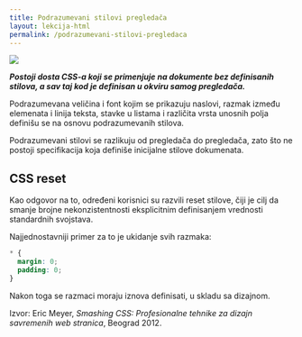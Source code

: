 ```yaml
---
title: Podrazumevani stilovi pregledača
layout: lekcija-html
permalink: /podrazumevani-stilovi-pregledaca
---
```


![](https://i.stack.imgur.com/E1ajW.png)

***Postoji dosta CSS-a koji se primenjuje na dokumente bez definisanih stilova, a sav taj kod je definisan u okviru samog pregledača.***

Podrazumevana veličina i font kojim se prikazuju naslovi, razmak između elemenata i linija teksta, stavke u listama i različita vrsta unosnih polja definišu se na osnovu podrazumevanih stilova.

Podrazumevani stilovi se razlikuju od pregledača do pregledača, zato što ne postoji specifikacija koja definiše inicijalne stilove dokumenata.

## CSS reset

Kao odgovor na to, određeni korisnici su razvili reset stilove, čiji je cilj da smanje brojne nekonzistentnosti eksplicitnim definisanjem vrednosti standardnih svojstava.

Najjednostavniji primer za to je ukidanje svih razmaka:

```css
* {
  margin: 0;
  padding: 0;
}
```

Nakon toga se razmaci moraju iznova definisati, u skladu sa dizajnom.


Izvor: Eric Meyer, *Smashing CSS: Profesionalne tehnike za dizajn savremenih web stranica*, Beograd 2012.
